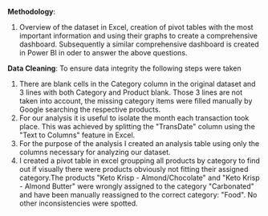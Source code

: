 **Methodology**: 
1. Overview of the dataset in Excel, creation of pivot tables with the most important information and using their graphs to create a comprehensive dashboard. Subsequently a similar comprehensive dashboard is created in Power BI in oder to answer the above questions.

**Data Cleaning**:
To ensure data integrity the following steps were taken
1. There are blank cells in the Category column in the original dataset and 3 lines with both Category and Product blank. Those 3 lines are not taken into account, the missing category items were filled manually by Google searching the respective products. 
2. For our analysis it is useful to isolate the month each transaction took place. This was achieved by splitting the "TransDate" column using the "Text to Columns" feature in Excel.
3. For the purpose of the analysis I created an analysis table using only the columns necessary for analyzing our dataset.
4. I created a pivot table in excel groupping all products by category to find out if visually there were products obviously not fitting their assigned category.The products "Keto Krisp - Almond/Chocolate" and "Keto Krisp - Almond Butter" were wrongly assigned to the category "Carbonated" and have been manually reassigned to the correct category: "Food". No other inconsistencies were spotted.
